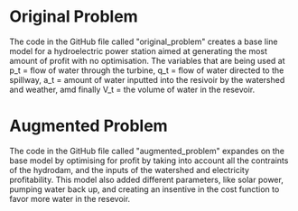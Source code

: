 # Original Problem

The code in the GitHub file called "original_problem" creates a base line model for a hydroelectric power station aimed at generating the most amount of profit with no optimisation. The variables that are being used at p_t = flow of water through the turbine, q_t = flow of water directed to the spillway, a_t = amount of water inputted into the resivoir by the watershed and weather, amd finally V_t = the volume of water in the resevoir.

# Augmented Problem

The code in the GitHub file called "augmented_problem" expandes on the base model by optimising for profit by taking into account all the contraints of the hydrodam, and the inputs of the watershed and electricity profitability. This model also added different parameters, like solar power, pumping water back up, and creating an insentive in the cost function to favor more water in the resevoir. 
